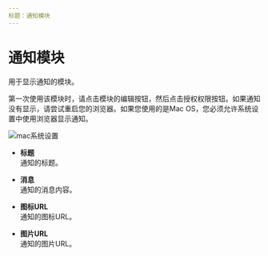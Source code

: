 ```yaml
---
标题：通知模块
---
```


# 通知模块

用于显示通知的模块。

第一次使用该模块时，请点击模块的编辑按钮，然后点击授权权限按钮。如果通知没有显示，请尝试重启您的浏览器。如果您使用的是Mac OS，您必须允许系统设置中使用浏览器显示通知。

![mac系统设置](https://res.cloudinary.com/chat-story/image/upload/v1657010463/automa/unknown_cphb4u.png)

- **标题** <br>
  通知的标题。

- **消息** <br>
  通知的消息内容。

- **图标URL** <br>
  通知的图标URL。

- **图片URL** <br>
  通知的图片URL。